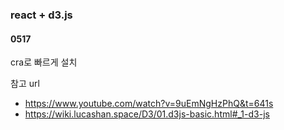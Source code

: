 ### react + d3.js 

#### 0517
cra로 빠르게 설치

참고 url
- https://www.youtube.com/watch?v=9uEmNgHzPhQ&t=641s
- https://wiki.lucashan.space/D3/01.d3js-basic.html#_1-d3-js